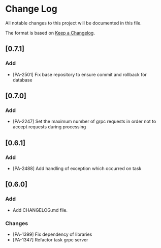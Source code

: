 # Change Log
All notable changes to this project will be documented in this file.

The format is based on [Keep a Changelog](http://keepachangelog.com/).

## [0.7.1]
### Add
- [PA-2501] Fix base repository to ensure commit and rollback for database

## [0.7.0]
### Add
- [PA-2247] Set the maximum number of grpc requests in order not to accept requests during processing

## [0.6.1]
### Add
- [PA-2488] Add handling of exception which occurred on task

## [0.6.0]
### Add
- Add CHANGELOG.md file.

### Changes
- [PA-1399] Fix dependency of libraries
- [PA-1347] Refactor task grpc server
